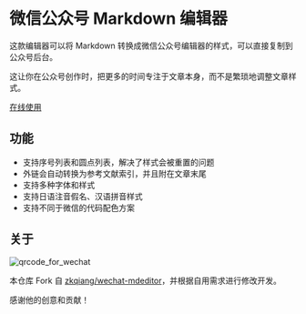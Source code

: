 # 微信公众号 Markdown 编辑器

这款编辑器可以将 Markdown 转换成微信公众号编辑器的样式，可以直接复制到公众号后台。

这让你在公众号创作时，把更多的时间专注于文章本身，而不是繁琐地调整文章样式。

[在线使用](http://prod.zkqiang.cn/wxeditor)

## 功能

- 支持序号列表和圆点列表，解决了样式会被重置的问题
- 外链会自动转换为参考文献索引，并且附在文章末尾
- 支持多种字体和样式
- 支持日语注音假名、汉语拼音样式
- 支持不同于微信的代码配色方案

## 关于

![qrcode_for_wechat](https://github.com/wsqstar/wechat-mdeditor/assets/24500520/3da42e5d-022f-4d13-8178-156d2c480ce9)

本仓库 Fork 自 [zkqiang/wechat-mdeditor](https://github.com/zkqiang/wechat-mdeditor)，并根据自用需求进行修改开发。

感谢他的创意和贡献！
